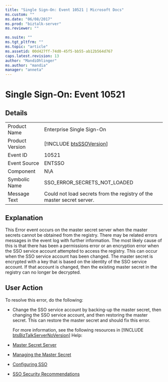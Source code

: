 ```yaml
---
title: "Single Sign-On: Event 10521 | Microsoft Docs"
ms.custom: ""
ms.date: "06/08/2017"
ms.prod: "biztalk-server"
ms.reviewer: ""

ms.suite: ""
ms.tgt_pltfrm: ""
ms.topic: "article"
ms.assetid: 00d427ff-74d0-45f5-bb55-ab12b564d767
caps.latest.revision: 13
author: "MandiOhlinger"
ms.author: "mandia"
manager: "anneta"
---
```

# Single Sign-On: Event 10521
## Details  

|                 |                                                                       |
|-----------------|-----------------------------------------------------------------------|
|  Product Name   |                       Enterprise Single Sign-On                       |
| Product Version |      [!INCLUDE [btsSSOVersion](../includes/btsssoversion-md.md)]      |
|    Event ID     |                                 10521                                 |
|  Event Source   |                                ENTSSO                                 |
|    Component    |                                  N\A                                  |
|  Symbolic Name  |                     SSO_ERROR_SECRETS_NOT_LOADED                      |
|  Message Text   | Could not load secrets from the registry of the master secret server. |

## Explanation  
 This Error event occurs on the master secret server when the master secrets cannot be obtained from the registry. There may be related errors messages in the event log with further information. The most likely cause of this is that there has been a permissions error or an encryption error when the SSO service account attempted to access the registry. This can occur when the SSO service account has been changed. The master secret is encrypted with a key that is based on the identity of the SSO service account. If that account is changed, then the existing master secret in the registry can no longer be decrypted.  

## User Action  
 To resolve this error, do the following:  

- Change the SSO service account by backing-up the master secret, then changing the SSO service account, and then restoring the master secret. This can restore the master secret and should fix this error.  

  For more information, see the following resources in [!INCLUDE [btsBizTalkServerNoVersion](../includes/btsbiztalkservernoversion-md.md)] Help:  

- [Master Secret Server](../core/master-secret-server.md)  

- [Managing the Master Secret](../core/managing-the-master-secret.md)  

- [Configuring SSO](../core/configuring-sso.md)  

- [SSO Security Recommendations](../core/sso-security-recommendations.md)
